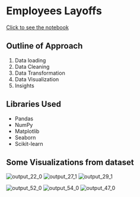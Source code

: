 # Employees Layoffs
[Click to see the notebook](https://nbviewer.org/github/mohammadafzal007/Employees_Layoffs/blob/main/Employees_Layoffs%20%281%29.ipynb)
## Outline of Approach
1. Data loading
2. Data Cleaning
3. Data Transformation 
4. Data Visualization
5. Insights

## Libraries Used
- Pandas
- NumPy
- Matplotlib
- Seaborn
- Scikit-learn

## Some Visualizations from dataset
![output_22_0](https://github.com/mohammadafzal007/Employees_Layoffs/assets/83740723/697a1c0e-b3c6-43c2-9633-afd9520c80da)
![output_27_1](https://github.com/mohammadafzal007/Employees_Layoffs/assets/83740723/8affe56a-efae-4f1b-b983-6d5da62a3071)
![output_29_1](https://github.com/mohammadafzal007/Employees_Layoffs/assets/83740723/608969a6-0f96-4762-b52d-1a040d8695e5)

![output_52_0](https://github.com/mohammadafzal007/Employees_Layoffs/assets/83740723/58a831aa-bd8b-4b3e-9fea-59ff334223c1)
![output_54_0](https://github.com/mohammadafzal007/Employees_Layoffs/assets/83740723/fcdb2038-0b6d-44db-a3df-423a09cc6fee)
![output_47_0](https://github.com/mohammadafzal007/Employees_Layoffs/assets/83740723/18fe4d92-2611-4e16-9cb3-536a4d7ec3cf)
